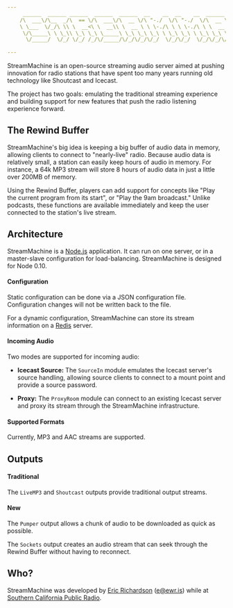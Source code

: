 ```yaml
---
     ______  ______ ______  ______  ______  __    __  __    __  ______  ______  __  __  __  __   __  ______    
    /\  ___\/\__  _/\  == \/\  ___\/\  __ \/\ "-./  \/\ "-./  \/\  __ \/\  ___\/\ \_\ \/\ \/\ "-.\ \/\  ___\   
    \ \___  \/_/\ \\ \  __<\ \  __\\ \  __ \ \ \-./\ \ \ \-./\ \ \  __ \ \ \___\ \  __ \ \ \ \ \-.  \ \  __\   
     \/\_____\ \ \_\\ \_\ \_\ \_____\ \_\ \_\ \_\ \ \_\ \_\ \ \_\ \_\ \_\ \_____\ \_\ \_\ \_\ \_\\"\_\ \_____\ 
      \/_____/  \/_/ \/_/ /_/\/_____/\/_/\/_/\/_/  \/_/\/_/  \/_/\/_/\/_/\/_____/\/_/\/_/\/_/\/_/ \/_/\/_____/ 
                                                                                                           
---
```


StreamMachine is an open-source streaming audio server aimed at pushing 
innovation for radio stations that have spent too many years running old 
technology like Shoutcast and Icecast.

The project has two goals: emulating the traditional streaming experience and 
building support for new features that push the radio listening experience 
forward.

## The Rewind Buffer

StreamMachine's big idea is keeping a big buffer of audio data in memory, 
allowing clients to connect to "nearly-live" radio. Because audio data is 
relatively small, a station can easily keep hours of audio in memory.  For 
instance, a 64k MP3 stream will store 8 hours of audio data in just a little 
over 200MB of memory.

Using the Rewind Buffer, players can add support for concepts like "Play 
the current program from its start", or "Play the 9am broadcast." Unlike 
podcasts, these functions are available immediately and keep the user connected 
to the station's live stream.

## Architecture

StreamMachine is a [Node.js](http://nodejs.org) application.  It can run on one server, or in a 
master-slave configuration for load-balancing. StreamMachine is designed for Node 0.10.

#### Configuration

Static configuration can be done via a JSON configuration file.  Configuration 
changes will not be written back to the file. 

For a dynamic configuration, StreamMachine can store its stream information on 
a [Redis](http://redis.io) server.

#### Incoming Audio

Two modes are supported for incoming audio:

* __Icecast Source:__ The `SourceIn` module emulates the Icecast server's 
	source handling, allowing source clients to connect to a mount point and 
	provide a source password.
	
* __Proxy:__ The `ProxyRoom` module can connect to an existing Icecast server 
	and proxy its stream through the StreamMachine infrastructure.  

#### Supported Formats

Currently, MP3 and AAC streams are supported. 

## Outputs

#### Traditional

The `LiveMP3` and `Shoutcast` outputs provide traditional output streams.

#### New

The `Pumper` output allows a chunk of audio to be downloaded as quick as 
possible.

The `Sockets` output creates an audio stream that can seek through the Rewind
Buffer without having to reconnect.

## Who?

StreamMachine was developed by [Eric Richardson](http://ewr.is) (e@ewr.is) 
while at [Southern California Public Radio](http://scpr.org).